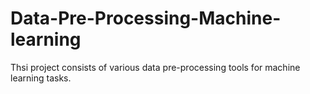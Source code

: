 # Data-Pre-Processing-Machine-learning

Thsi project consists of various data pre-processing tools for machine learning tasks.
